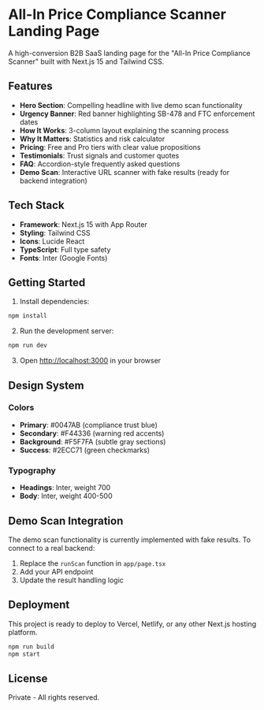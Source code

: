 # All-In Price Compliance Scanner Landing Page

A high-conversion B2B SaaS landing page for the "All-In Price Compliance Scanner" built with Next.js 15 and Tailwind CSS.

## Features

- **Hero Section**: Compelling headline with live demo scan functionality
- **Urgency Banner**: Red banner highlighting SB-478 and FTC enforcement dates
- **How It Works**: 3-column layout explaining the scanning process
- **Why It Matters**: Statistics and risk calculator
- **Pricing**: Free and Pro tiers with clear value propositions
- **Testimonials**: Trust signals and customer quotes
- **FAQ**: Accordion-style frequently asked questions
- **Demo Scan**: Interactive URL scanner with fake results (ready for backend integration)

## Tech Stack

- **Framework**: Next.js 15 with App Router
- **Styling**: Tailwind CSS
- **Icons**: Lucide React
- **TypeScript**: Full type safety
- **Fonts**: Inter (Google Fonts)

## Getting Started

1. Install dependencies:
```bash
npm install
```

2. Run the development server:
```bash
npm run dev
```

3. Open [http://localhost:3000](http://localhost:3000) in your browser

## Design System

### Colors
- **Primary**: #0047AB (compliance trust blue)
- **Secondary**: #F44336 (warning red accents)
- **Background**: #F5F7FA (subtle gray sections)
- **Success**: #2ECC71 (green checkmarks)

### Typography
- **Headings**: Inter, weight 700
- **Body**: Inter, weight 400-500

## Demo Scan Integration

The demo scan functionality is currently implemented with fake results. To connect to a real backend:

1. Replace the `runScan` function in `app/page.tsx`
2. Add your API endpoint
3. Update the result handling logic

## Deployment

This project is ready to deploy to Vercel, Netlify, or any other Next.js hosting platform.

```bash
npm run build
npm start
```

## License

Private - All rights reserved.
